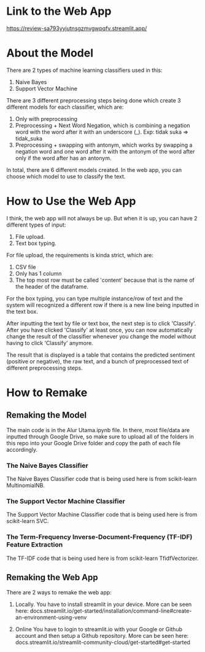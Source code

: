 # Link to the Web App
https://review-sa793yyjutnsgzmvgwpqfv.streamlit.app/

# About the Model
There are 2 types of machine learning classifiers used in this:
1. Naive Bayes
2. Support Vector Machine

There are 3 different preprocessing steps being done which create 3 different models for each classifier, which are:
1. Only with preprocessing
2. Preprocessing + Next Word Negation, which is combining a negation word with the word after it with an underscore (_). Exp: tidak suka => tidak_suka
3. Preprocessing + swapping with antonym, which works by swapping a negation word and one word after it with the antonym of the word after only if the word after has an antonym.

In total, there are 6 different models created. In the web app, you can choose which model to use to classify the text.

# How to Use the Web App
I think, the web app will not always be up. But when it is up, you can have 2 different types of input:
1. File upload.
2. Text box typing.

For file upload, the requirements is kinda strict, which are:
1. CSV file
2. Only has 1 column
3. The top most row must be called 'content' because that is the name of the header of the dataframe.

For the box typing, you can type multiple instance/row of text and the system will recognized a different row if there is a new line being inputted in the text box.

After inputting the text by file or text box, the next step is to click 'Classify'. After you have clicked 'Classify' at least once, you can now automatically change the result of the classifier whenever you change the model without having to click 'Classify' anymore.

The result that is displayed is a table that contains the predicted sentiment (positive or negative), the raw text, and a bunch of preprocessed text of different preprocessing steps.

# How to Remake
## Remaking the Model
The main code is in the Alur Utama.ipynb file. In there, most file/data are inputted through Google Drive, so make sure to upload all of the folders in this repo into your Google Drive folder and copy the path of each file accordingly. 

### The Naive Bayes Classifier
The Naive Bayes Classifier code that is being used here is from scikit-learn MultinomialNB. 
### The Support Vector Machine Classifier
The Support Vector Machine Classifier code that is being used here is from scikit-learn SVC.
### The Term-Frequency Inverse-Document-Frequency (TF-IDF) Feature Extraction 
The TF-IDF code that is being used here is from scikit-learn TfidfVectorizer.
## Remaking the Web App
There are 2 ways to remake the web app:
1. Locally.
   You have to install streamlit in your device.
   More can be seen here:
   docs.streamlit.io/get-started/installation/command-line#create-an-environment-using-venv
  
2. Online
   You have to login to streamlit.io with your Google or Github account and then setup a Github repository.
   More can be seen here:
   docs.streamlit.io/streamlit-community-cloud/get-started#get-started

